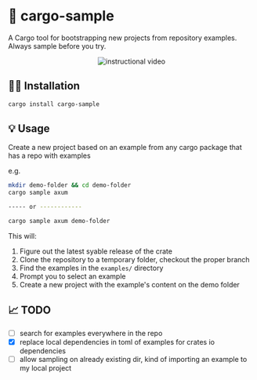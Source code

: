 # 🍷 cargo-sample

A Cargo tool for bootstrapping new projects from repository examples.
Always sample before you try.

<p align="center">
  <img alt="instructional video" src="https://github.com/user-attachments/assets/9ec68cbc-2c4b-4e3f-8989-50a79ec839b3">

</p>


## 🧑‍🔧 Installation

```bash
cargo install cargo-sample
```

## 💡 Usage

Create a new project based on an example from any cargo package that has a repo with examples

e.g.
```bash
mkdir demo-folder && cd demo-folder
cargo sample axum

----- or ------------

cargo sample axum demo-folder
```

This will:
1. Figure out the latest syable release of the crate
2. Clone the repository to a temporary folder, checkout the proper branch
3. Find the examples in the `examples/` directory
4. Prompt you to select an example
3. Create a new project with the example's content on the demo folder

## 📈 TODO

- [ ] search for examples everywhere in the repo
- [X] replace local dependencies in toml of examples for crates io dependencies
- [ ] allow sampling on already existing dir, kind of importing an example to my local project
